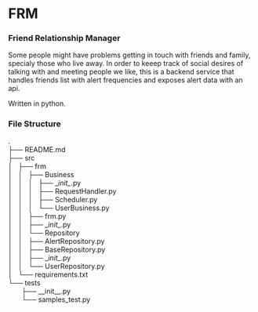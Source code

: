 # FRM
### Friend Relationship Manager

Some people might have problems getting in touch with friends and family, specialy those who live away. In order to keeep track
 of social desires of talking with and meeting people we like, this is a backend service that handles friends list with alert 
frequencies and exposes alert data with an api.

Written in python.

### File Structure

.\
├── README.md\
├── src\
│   ├── frm\
│   │   ├── Business\
│   │   │   ├── \__init\__.py\
│   │   │   ├── RequestHandler.py\
│   │   │   ├── Scheduler.py\
│   │   │   └── UserBusiness.py\
│   │   ├── frm.py\
│   │   ├── \__init\__.py\
│   │   └── Repository\
│   │       ├── AlertRepository.py\
│   │       ├── BaseRepository.py\
│   │       ├── \__init\__.py\
│   │       └── UserRepository.py\
│   └── requirements.txt\
└── tests\
&nbsp;&nbsp;&nbsp;&nbsp;&nbsp;&nbsp;
├── __init\__.py\
&nbsp;&nbsp;&nbsp;&nbsp;&nbsp;&nbsp;
└── samples_test.py 


